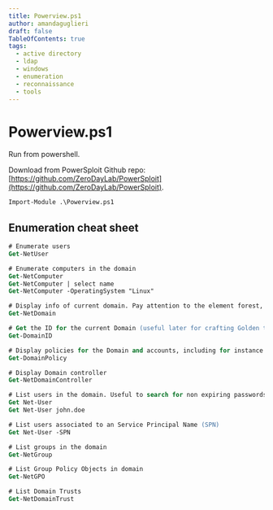 ```yaml
---
title: Powerview.ps1 
author: amandaguglieri
draft: false
TableOfContents: true
tags:
  - active directory
  - ldap
  - windows
  - enumeration
  - reconnaissance
  - tools
---
```


# Powerview.ps1 

Run from powershell.

Download from PowerSploit Github repo: [https://github.com/ZeroDayLab/PowerSploit](https://github.com/ZeroDayLab/PowerSploit).

```ps
Import-Module .\Powerview.ps1 
```


## Enumeration cheat sheet

```ps
# Enumerate users
Get-NetUser

# Enumerate computers in the domain
Get-NetComputer 
Get-NetComputer | select name
Get-NetComputer -OperatingSystem "Linux"

# Display info of current domain. Pay attention to the element forest, to see if there is a bigger structure
Get-NetDomain

# Get the ID for the current Domain (useful later for crafting Golden tickets)
Get-DomainID

# Display policies for the Domain and accounts, including for instance LockoutBadAccounts
Get-DomainPolicy

# Display Domain controller
Get-NetDomainController

# List users in the domain. Useful to search for non expiring passwords, groups belonging, what's their SPN, last time they changed their password... 
Get Net-User
Get Net-User john.doe

# List users associated to an Service Principal Name (SPN) 
Get Net-User -SPN

# List groups in the domain
Get-NetGroup

# List Group Policy Objects in domain
Get-NetGPO

# List Domain Trusts
Get-NetDomainTrust
```

